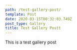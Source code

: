 ```yaml
---
path: /test-gallery-post/
template: Post
date: 2020-03-15T00:32:03.749Z
post_type: Gallery
title: Test Gallery Postt
---
```

This is a test gallery post